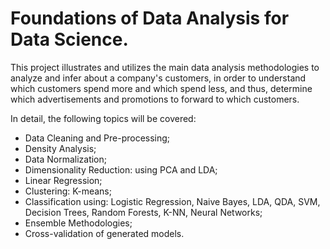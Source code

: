 # Foundations of Data Analysis for Data Science.

This project illustrates and utilizes the main data analysis methodologies to analyze and infer about a company's customers, in order to understand which customers spend more and which spend less, and thus, determine which advertisements and promotions to forward to which customers.

In detail, the following topics will be covered:

- Data Cleaning and Pre-processing;
- Density Analysis;
- Data Normalization;
- Dimensionality Reduction: using PCA and LDA;
- Linear Regression;
- Clustering: K-means;
- Classification using: Logistic Regression, Naive Bayes, LDA, QDA, SVM, Decision Trees, Random Forests, K-NN, Neural Networks;
- Ensemble Methodologies;
- Cross-validation of generated models.
 
